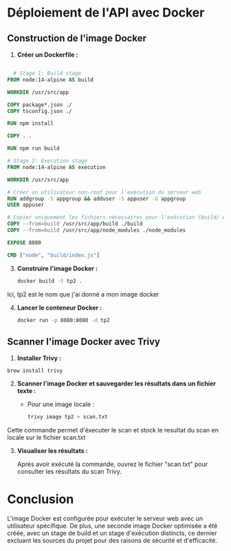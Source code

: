 # Déploiement de l'API avec Docker

## Construction de l'image Docker

1. **Créer un Dockerfile :**

 ```Dockerfile

   # Stage 1: Build stage
FROM node:14-alpine AS build

WORKDIR /usr/src/app

COPY package*.json ./
COPY tsconfig.json ./

RUN npm install

COPY . .

RUN npm run build

# Stage 2: Execution stage
FROM node:14-alpine AS execution

WORKDIR /usr/src/app

# Créer un utilisateur non-root pour l'exécution du serveur web
RUN addgroup -S appgroup && adduser -S appuser -G appgroup
USER appuser

# Copier uniquement les fichiers nécessaires pour l'exécution (build/ et node_modules/)
COPY --from=build /usr/src/app/build ./build
COPY --from=build /usr/src/app/node_modules ./node_modules

EXPOSE 8080

CMD ["node", "build/index.js"]
```


3. **Construire l'image Docker :**

    ```bash
    docker build -t tp2 .
    ```


Ici, tp2 est le nom que j'ai donné a mon image docker

4. **Lancer le conteneur Docker :**

    ```bash
    docker run -p 8080:8080 -d tp2
    ```

## Scanner l'image Docker avec Trivy

1. **Installer Trivy :**

```
brew install trivy
```


2. **Scanner l'image Docker et sauvegarder les résultats dans un fichier texte :**

    - Pour une image locale :

        ```bash
        trivy image tp2 > scan.txt
        ```
Cette commande permet d'éxecuter le scan et stock le resultat du scan en locale sur le fichier scan.txt

3. **Visualiser les résultats :**

    Après avoir exécuté la commande, ouvrez le fichier "scan.txt" pour consulter les résultats du scan Trivy.

# Conclusion

L'image Docker est configurée pour exécuter le serveur web avec un utilisateur spécifique. De plus, une seconde image Docker optimisée a été créée, avec un stage de build et un stage d'exécution distincts, ce dernier excluant les sources du projet pour des raisons de sécurité et d'efficacité.
